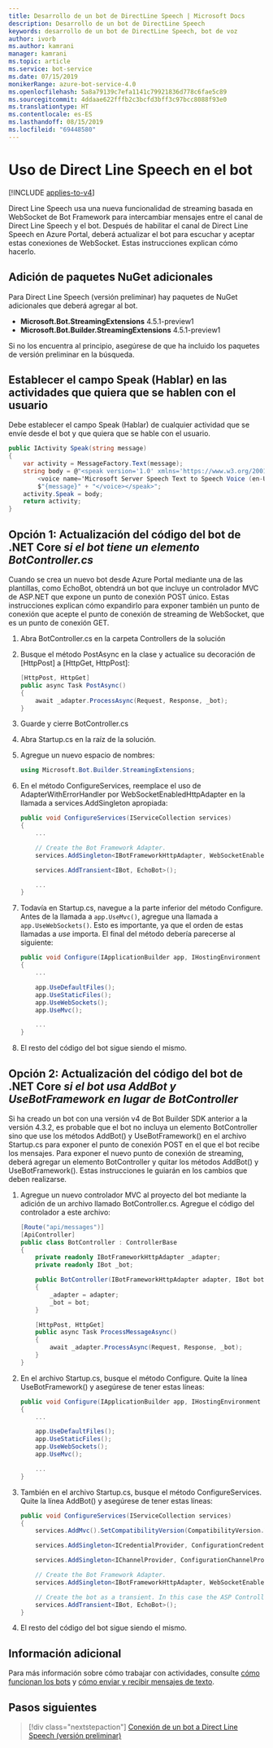 ```yaml
---
title: Desarrollo de un bot de DirectLine Speech | Microsoft Docs
description: Desarrollo de un bot de DirectLine Speech
keywords: desarrollo de un bot de DirectLine Speech, bot de voz
author: ivorb
ms.author: kamrani
manager: kamrani
ms.topic: article
ms.service: bot-service
ms.date: 07/15/2019
monikerRange: azure-bot-service-4.0
ms.openlocfilehash: 5a8a79139c7efa1141c79921836d778c6fae5c89
ms.sourcegitcommit: 4ddaae622fffb2c3bcfd3bff3c97bcc8088f93e0
ms.translationtype: HT
ms.contentlocale: es-ES
ms.lasthandoff: 08/15/2019
ms.locfileid: "69448580"
---
```

# <a name="use-direct-line-speech-in-your-bot"></a>Uso de Direct Line Speech en el bot

[!INCLUDE [applies-to-v4](includes/applies-to.md)]

Direct Line Speech usa una nueva funcionalidad de streaming basada en WebSocket de Bot Framework para intercambiar mensajes entre el canal de Direct Line Speech y el bot. Después de habilitar el canal de Direct Line Speech en Azure Portal, deberá actualizar el bot para escuchar y aceptar estas conexiones de WebSocket. Estas instrucciones explican cómo hacerlo.

## <a name="add-additional-nuget-packages"></a>Adición de paquetes NuGet adicionales

Para Direct Line Speech (versión preliminar) hay paquetes de NuGet adicionales que deberá agregar al bot.

- **Microsoft.Bot.StreamingExtensions** 4.5.1-preview1
- **Microsoft.Bot.Builder.StreamingExtensions** 4.5.1-preview1

Si no los encuentra al principio, asegúrese de que ha incluido los paquetes de versión preliminar en la búsqueda.

## <a name="set-the-speak-field-on-activities-you-want-spoken-to-the-user"></a>Establecer el campo Speak (Hablar) en las actividades que quiera que se hablen con el usuario

Debe establecer el campo Speak (Hablar) de cualquier actividad que se envíe desde el bot y que quiera que se hable con el usuario.

```cs
public IActivity Speak(string message)
{
    var activity = MessageFactory.Text(message);
    string body = @"<speak version='1.0' xmlns='https://www.w3.org/2001/10/synthesis' xml:lang='en-US'>
        <voice name='Microsoft Server Speech Text to Speech Voice (en-US, JessaNeural)'>" +
        $"{message}" + "</voice></speak>";
    activity.Speak = body;
    return activity;
}
```

## <a name="option-1-update-your-net-core-bot-code-_if-your-bot-has-a-botcontrollercs_"></a>Opción 1: Actualización del código del bot de .NET Core _si el bot tiene un elemento BotController.cs_

Cuando se crea un nuevo bot desde Azure Portal mediante una de las plantillas, como EchoBot, obtendrá un bot que incluye un controlador MVC de ASP.NET que expone un punto de conexión POST único. Estas instrucciones explican cómo expandirlo para exponer también un punto de conexión que acepte el punto de conexión de streaming de WebSocket, que es un punto de conexión GET.

1. Abra BotController.cs en la carpeta Controllers de la solución

2. Busque el método PostAsync en la clase y actualice su decoración de [HttpPost] a [HttpGet, HttpPost]:

    ```cs
    [HttpPost, HttpGet]
    public async Task PostAsync()
    {
        await _adapter.ProcessAsync(Request, Response, _bot);
    }
    ```

3. Guarde y cierre BotController.cs

4. Abra Startup.cs en la raíz de la solución.

5. Agregue un nuevo espacio de nombres:

    ```cs
    using Microsoft.Bot.Builder.StreamingExtensions;
    ```

6. En el método ConfigureServices, reemplace el uso de AdapterWithErrorHandler por WebSocketEnabledHttpAdapter en la llamada a services.AddSingleton apropiada:

    ```cs
    public void ConfigureServices(IServiceCollection services)
    {
        ...

        // Create the Bot Framework Adapter.
        services.AddSingleton<IBotFrameworkHttpAdapter, WebSocketEnabledHttpAdapter>();

        services.AddTransient<IBot, EchoBot>();

        ...
    }
    ```

7. Todavía en Startup.cs, navegue a la parte inferior del método Configure. Antes de la llamada a `app.UseMvc()`, agregue una llamada a `app.UseWebSockets()`. Esto es importante, ya que el orden de estas llamadas a _use_ importa. El final del método debería parecerse al siguiente:

    ```cs
    public void Configure(IApplicationBuilder app, IHostingEnvironment env)
    {
        ...

        app.UseDefaultFiles();
        app.UseStaticFiles();
        app.UseWebSockets();
        app.UseMvc();

        ...
    }
    ```

8. El resto del código del bot sigue siendo el mismo.

## <a name="option-2-update-your-net-core-bot-code-_if-your-bot-uses-addbot-and-usebotframework-instead-of-a-botcontroller_"></a>Opción 2: Actualización del código del bot de .NET Core _si el bot usa AddBot y UseBotFramework en lugar de BotController_

Si ha creado un bot con una versión v4 de Bot Builder SDK anterior a la versión 4.3.2, es probable que el bot no incluya un elemento BotController sino que use los métodos AddBot() y UseBotFramework() en el archivo Startup.cs para exponer el punto de conexión POST en el que el bot recibe los mensajes. Para exponer el nuevo punto de conexión de streaming, deberá agregar un elemento BotController y quitar los métodos AddBot() y UseBotFramework(). Estas instrucciones le guiarán en los cambios que deben realizarse.

1. Agregue un nuevo controlador MVC al proyecto del bot mediante la adición de un archivo llamado BotController.cs. Agregue el código del controlador a este archivo:

    ```cs
    [Route("api/messages")]
    [ApiController]
    public class BotController : ControllerBase
    {
        private readonly IBotFrameworkHttpAdapter _adapter;
        private readonly IBot _bot;

        public BotController(IBotFrameworkHttpAdapter adapter, IBot bot)
        {
            _adapter = adapter;
            _bot = bot;
        }

        [HttpPost, HttpGet]
        public async Task ProcessMessageAsync()
        {
            await _adapter.ProcessAsync(Request, Response, _bot);
        }
    }
    ```

2. En el archivo Startup.cs, busque el método Configure. Quite la línea UseBotFramework() y asegúrese de tener estas líneas:

    ```cs
    public void Configure(IApplicationBuilder app, IHostingEnvironment env)
    {
        ...

        app.UseDefaultFiles();
        app.UseStaticFiles();
        app.UseWebSockets();
        app.UseMvc();

        ...
    }
    ```

3. También en el archivo Startup.cs, busque el método ConfigureServices. Quite la línea AddBot() y asegúrese de tener estas líneas:

    ```cs
    public void ConfigureServices(IServiceCollection services)
    {
        services.AddMvc().SetCompatibilityVersion(CompatibilityVersion.Version_2_1);

        services.AddSingleton<ICredentialProvider, ConfigurationCredentialProvider>();

        services.AddSingleton<IChannelProvider, ConfigurationChannelProvider>();

        // Create the Bot Framework Adapter.
        services.AddSingleton<IBotFrameworkHttpAdapter, WebSocketEnabledHttpAdapter>();

        // Create the bot as a transient. In this case the ASP Controller is expecting an IBot.
        services.AddTransient<IBot, EchoBot>();
    }
    ```

4. El resto del código del bot sigue siendo el mismo.

## <a name="additional-information"></a>Información adicional

Para más información sobre cómo trabajar con actividades, consulte [cómo funcionan los bots](v4sdk/bot-builder-basics.md) y [cómo enviar y recibir mensajes de texto](v4sdk/bot-builder-howto-send-messages.md).

## <a name="next-steps"></a>Pasos siguientes

> [!div class="nextstepaction"]
> [Conexión de un bot a Direct Line Speech (versión preliminar)](./bot-service-channel-connect-directlinespeech.md)

